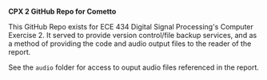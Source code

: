 **CPX 2 GitHub Repo for Cometto**

This GitHub Repo exists for ECE 434 Digital Signal Processing's Computer Exercise 2.  It served to provide version control/file backup services, and as a method of providing the code and audio output files to the reader of the report.

See the `audio` folder for access to ouput audio files referenced in the report.
